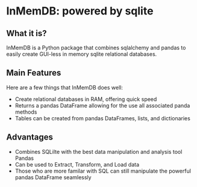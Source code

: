 # InMemDB: powered by sqlite

## What it is?

InMemDB is a Python package that combines sqlalchemy and pandas to easily create GUI-less in memory sqlite relational databases.

## Main Features

Here are a few things that InMemDB does well:

- Create relational databases in RAM, offering quick speed
- Returns a pandas DataFrame allowing for the use all associated panda methods
- Tables can be created from pandas DataFrames, lists, and dictionaries

## Advantages

- Combines SQLilte with the best data manipulation and analysis tool Pandas
- Can be used to Extract, Transform, and Load data
- Those who are more familar with SQL can still manipulate the powerful pandas DataFrame seamlessly